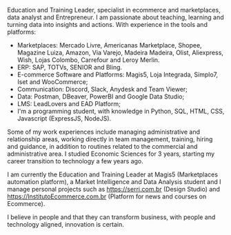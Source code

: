 Education and Training Leader, specialist in ecommerce and marketplaces, data analyst and Entrepreneur. I am passionate about teaching, learning and turning data into insights and actions.
With experience in the tools and platforms:

- Marketplaces: Mercado Livre, Americanas Marketplace, Shopee, Magazine Luiza, Amazon, Via Varejo, Madeira Madeira, Olist, Aliexpress, Wish, Lojas Colombo, Carrefour and Leroy Merlin.
- ERP: SAP, TOTVs, SENIOR and Bling.
- E-commerce Software and Platforms: Magis5, Loja Integrada, Simplo7, Iset and WooCommerce;
- Communication: Discord, Slack, Anydesk and Team Viewer;
- Data: Postman, DBeaver, PowerBI and Google Data Studio;
- LMS: LeadLovers and EAD Platform;
- I'm a programming student, with knowledge in Python, SQL, HTML, CSS, Javascript (ExpressJS, NodeJS).

Some of my work experiences include managing administrative and relationship areas, working directly in team management, training, hiring and guidance, in addition to routines related to the commercial and administrative area. I studied Economic Sciences for 3 years, starting my career transition to technology a few years ago.

I am currently the Education and Training Leader at Magis5 (Marketplaces automation platform), a Market Intelligence and Data Analysis student and I manage personal projects such as https://serri.com.br (Design Studio) and https://InstitutoEcommerce.com.br (Platform for news and courses on Ecommerce).

I believe in people and that they can transform business, with people and technology aligned, innovation is certain.
